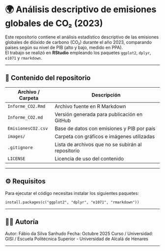 # 🌍 Análisis descriptivo de emisiones globales de CO₂ (2023)

Este repositorio contiene el análisis estadístico descriptivo de las emisiones globales de dióxido de carbono (CO₂) durante el año 2023, comparando países según su nivel de PIB (alto y bajo, medido en PPA).  
El trabajo se realizó en **RStudio** empleando los paquetes `ggplot2`, `dplyr`, `e1071` y `rmarkdown`.

---

## 📁 Contenido del repositorio

| Archivo / Carpeta | Descripción |
|--------------------|-------------|
| `Informe_CO2.Rmd` | Archivo fuente en R Markdown |
| `Informe_CO2.md` | Versión generada para publicación en GitHub |
| `EmisionesCO2.csv` | Base de datos con emisiones y PIB por país |
| `images/` | Carpeta con gráficos e imágenes utilizadas |
| `.gitignore` | Lista de archivos que no se subirán al repositorio |
| `LICENSE` | Licencia de uso del contenido |

---

## ⚙️ Requisitos

Para ejecutar el código necesitas instalar los siguientes paquetes:

```
install.packages(c("ggplot2", "dplyr", "e1071", "rmarkdown"))
```
---

## 👩‍🔬 Autoría

Autor: Fábio da Silva Sanhudo
Fecha: Octubre 2025
Curso / Universidad: GISI / Escuela Politécnica Superior - Universidad de Alcalá de Henares

---
